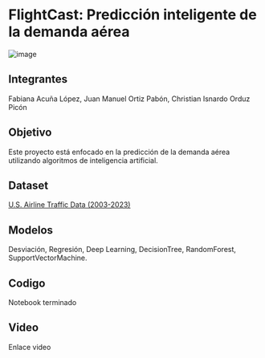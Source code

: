 # FlightCast: Predicción inteligente de la demanda aérea 
![image](https://github.com/user-attachments/assets/932914b1-fcda-4e55-9105-32d8611d8741)

## Integrantes 
Fabiana Acuña López, Juan Manuel Ortiz Pabón, Christian Isnardo Orduz Picón


## Objetivo
Este proyecto está enfocado en la predicción de la demanda aérea utilizando algoritmos de inteligencia artificial. 

## Dataset
[U.S. Airline Traffic Data (2003-2023)](https://www.kaggle.com/datasets/yyxian/u-s-airline-traffic-data/data)

## Modelos
Desviación, Regresión, Deep Learning, DecisionTree, RandomForest, SupportVectorMachine.

## Codigo 
Notebook terminado
## Video
Enlace video
